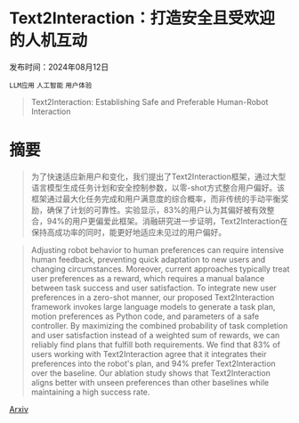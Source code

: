 # Text2Interaction：打造安全且受欢迎的人机互动

发布时间：2024年08月12日

`LLM应用` `人工智能` `用户体验`

> Text2Interaction: Establishing Safe and Preferable Human-Robot Interaction

# 摘要

> 为了快速适应新用户和变化，我们提出了Text2Interaction框架，通过大型语言模型生成任务计划和安全控制参数，以零-shot方式整合用户偏好。该框架通过最大化任务完成和用户满意度的综合概率，而非传统的手动平衡奖励，确保了计划的可靠性。实验显示，83%的用户认为其偏好被有效整合，94%的用户更偏爱此框架。消融研究进一步证明，Text2Interaction在保持高成功率的同时，能更好地适应未见过的用户偏好。

> Adjusting robot behavior to human preferences can require intensive human feedback, preventing quick adaptation to new users and changing circumstances. Moreover, current approaches typically treat user preferences as a reward, which requires a manual balance between task success and user satisfaction. To integrate new user preferences in a zero-shot manner, our proposed Text2Interaction framework invokes large language models to generate a task plan, motion preferences as Python code, and parameters of a safe controller. By maximizing the combined probability of task completion and user satisfaction instead of a weighted sum of rewards, we can reliably find plans that fulfill both requirements. We find that 83% of users working with Text2Interaction agree that it integrates their preferences into the robot's plan, and 94% prefer Text2Interaction over the baseline. Our ablation study shows that Text2Interaction aligns better with unseen preferences than other baselines while maintaining a high success rate.

[Arxiv](https://arxiv.org/abs/2408.06105)